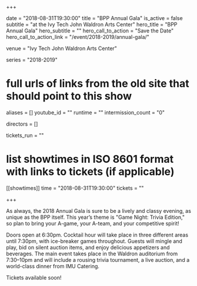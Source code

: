 +++

date = "2018-08-31T19:30:00"
title = "BPP Annual Gala"
is_active = false
subtitle = "at the Ivy Tech John Waldron Arts Center"
hero_title = "BPP Annual Gala"
hero_subtitle = ""
hero_call_to_action = "Save the Date"
hero_call_to_action_link = "/event/2018-2019/annual-gala/"

venue = "Ivy Tech John Waldron Arts Center"

series = "2018-2019"
# full urls of links from the old site that should point to this show
aliases = []
youtube_id = ""
runtime = ""
intermission_count = "0"

directors = []

tickets_run = ""

# list showtimes in ISO 8601 format with links to tickets (if applicable)
[[showtimes]]
    time = "2018-08-31T19:30:00"
    tickets = ""


+++

As always, the 2018 Annual Gala is sure to be a lively and classy evening, as unique as the BPP itself. This year’s theme is "Game Night: Trivia Edition," so plan to bring your A-game, your A-team, and your competitive spirit!

Doors open at 6:30pm. Cocktail hour will take place in three different areas until 7:30pm, with ice-breaker games throughout. Guests will mingle and play, bid on silent auction items, and enjoy delicious appetizers and beverages. The main event takes place in the Waldron auditorium from 7:30–10pm and will include a rousing trivia tournament, a live auction, and a world-class dinner from IMU Catering.

Tickets available soon!
